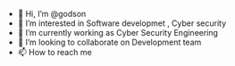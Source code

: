 - 👋 Hi, I’m @godson
- 👀 I’m interested in Software developmet , Cyber security
- 🌱 I’m currently working as Cyber Security Engineering
- 💞️ I’m looking to collaborate on Development team
- 📫 How to reach me 

<!---
godson945/godson945 is a ✨ special ✨ repository because its `README.md` (this file) appears on your GitHub profile.
You can click the Preview link to take a look at your changes.
--->
